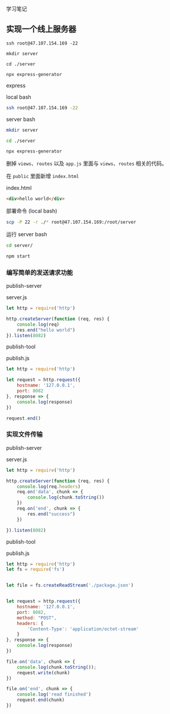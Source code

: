 学习笔记


## 实现一个线上服务器

`ssh root@47.107.154.169 -22`

`mkdir server`

`cd ./server`

`npx express-generator`

express

local bash
```bash
ssh root@47.107.154.169 -22
```

server bash
```bash
mkdir server

cd ./server

npx express-generator
```

删掉 `views`、`routes` 以及 `app.js` 里面与 `views`、`routes` 相关的代码。

在 `public` 里面新增 `index.html`


index.html

```html
<div>hello world</div>
```

部署命令 (local bash)

```bash
scp -P 22 -r ./* root@47.107.154.169:/root/server
```

运行
server bash

```bash
cd server/

npm start
```

### 编写简单的发送请求功能


publish-server

server.js
```js
let http = require('http')

http.createServer(function (req, res) {
    console.log(req)
    res.end("hello world")
}).listen(8082)
```

publish-tool

publish.js
```js
let http = require('http')

let request = http.request({
    hostname: '127.0.0.1',
    port: 8082
}, response => {
    console.log(response)
})

request.end()
```


### 实现文件传输


publish-server

server.js
```js
let http = require('http')

http.createServer(function (req, res) {
    console.log(req.headers)
    req.on('data', chunk => {
        console.log(chunk.toString())
    })
    req.on('end', chunk => {
        res.end("success")
    })

}).listen(8082)
```

publish-tool

publish.js
```js
let http = require('http')
let fs = require('fs')


let file = fs.createReadStream('./package.json')


let request = http.request({
    hostname: '127.0.0.1',
    port: 8082,
    method: "POST",
    headers: {
        'Content-Type': 'application/octet-stream'
    }
}, response => {
    console.log(response)
})

file.on('data', chunk => {
    console.log(chunk.toString());
    request.write(chunk)
})

file.on('end', chunk => {
    console.log('read finished')
    request.end(chunk)
})

```

